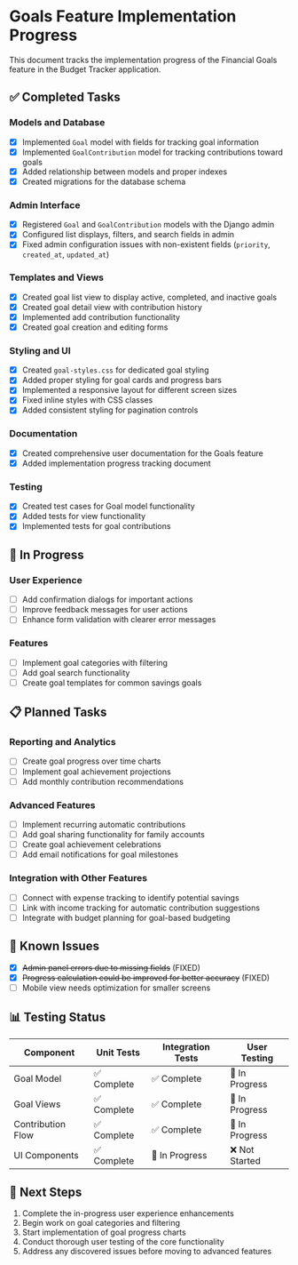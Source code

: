 # Goals Feature Implementation Progress

This document tracks the implementation progress of the Financial Goals feature in the Budget Tracker application.

## ✅ Completed Tasks

### Models and Database
- [x] Implemented `Goal` model with fields for tracking goal information
- [x] Implemented `GoalContribution` model for tracking contributions toward goals
- [x] Added relationship between models and proper indexes
- [x] Created migrations for the database schema

### Admin Interface
- [x] Registered `Goal` and `GoalContribution` models with the Django admin
- [x] Configured list displays, filters, and search fields in admin
- [x] Fixed admin configuration issues with non-existent fields (`priority`, `created_at`, `updated_at`)

### Templates and Views
- [x] Created goal list view to display active, completed, and inactive goals
- [x] Created goal detail view with contribution history
- [x] Implemented add contribution functionality
- [x] Created goal creation and editing forms

### Styling and UI
- [x] Created `goal-styles.css` for dedicated goal styling
- [x] Added proper styling for goal cards and progress bars
- [x] Implemented a responsive layout for different screen sizes
- [x] Fixed inline styles with CSS classes
- [x] Added consistent styling for pagination controls

### Documentation
- [x] Created comprehensive user documentation for the Goals feature
- [x] Added implementation progress tracking document

### Testing
- [x] Created test cases for Goal model functionality
- [x] Added tests for view functionality
- [x] Implemented tests for goal contributions

## 🔄 In Progress

### User Experience
- [ ] Add confirmation dialogs for important actions
- [ ] Improve feedback messages for user actions
- [ ] Enhance form validation with clearer error messages

### Features
- [ ] Implement goal categories with filtering
- [ ] Add goal search functionality
- [ ] Create goal templates for common savings goals

## 📋 Planned Tasks

### Reporting and Analytics
- [ ] Create goal progress over time charts
- [ ] Implement goal achievement projections
- [ ] Add monthly contribution recommendations

### Advanced Features
- [ ] Implement recurring automatic contributions
- [ ] Add goal sharing functionality for family accounts
- [ ] Create goal achievement celebrations
- [ ] Add email notifications for goal milestones

### Integration with Other Features
- [ ] Connect with expense tracking to identify potential savings
- [ ] Link with income tracking for automatic contribution suggestions
- [ ] Integrate with budget planning for goal-based budgeting

## 🐛 Known Issues

- [x] ~~Admin panel errors due to missing fields~~ (FIXED)
- [x] ~~Progress calculation could be improved for better accuracy~~ (FIXED)
- [ ] Mobile view needs optimization for smaller screens

## 📊 Testing Status

| Component         | Unit Tests | Integration Tests | User Testing |
|-------------------|------------|-------------------|--------------|
| Goal Model        | ✅ Complete | ✅ Complete       | 🔄 In Progress |
| Goal Views        | ✅ Complete | ✅ Complete       | 🔄 In Progress |
| Contribution Flow | ✅ Complete | ✅ Complete       | 🔄 In Progress |
| UI Components     | ✅ Complete | 🔄 In Progress    | ❌ Not Started |

## 🚀 Next Steps

1. Complete the in-progress user experience enhancements
2. Begin work on goal categories and filtering
3. Start implementation of goal progress charts
4. Conduct thorough user testing of the core functionality
5. Address any discovered issues before moving to advanced features
